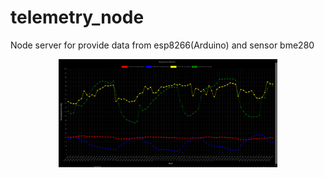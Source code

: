 # telemetry_node
Node server for provide data from esp8266(Arduino) and sensor bme280
<p align="center">
  <img src="https://github.com/vsmon/telemetry_node/blob/master/src/assets/images/screenshot.PNG" width="350" alt="accessibility text">
</p>
